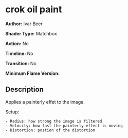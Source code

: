 # crok oil paint

**Author:** Ivar Beer

**Shader Type:** Matchbox

**Action:** No

**Timeline:** No

**Transition:** No

**Minimum Flame Version:** 


## Description
Applies a painterly effet to the image.

Setup:

    - Radius: how strong the image is filtered
    - Velocity: how fast the painterly effect is moving
    - Distortion: postion of the distortion

